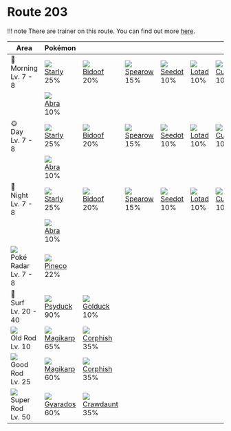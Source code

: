 # Route 203

!!! note
    There are trainer on this route. You can find out more [here](../../trainer_changes/route_203/).


Area                                       | Pokémon                       | &nbsp;                         | &nbsp;                       | &nbsp;                      | &nbsp;                     | &nbsp;
---                                        | ---                           | ---                            | ---                          | ---                         | ---                        | ---
🌅<br>Morning<br>Lv. 7 - 8                  | ![][396]<br>[Starly]<br>25%   | ![][399]<br>[Bidoof]<br>20%    | ![][021]<br>[Spearow]<br>15% | ![][273]<br>[Seedot]<br>10% | ![][270]<br>[Lotad]<br>10% | ![][104]<br>[Cubone]<br>10%
&nbsp;                                     | ![][063]<br>[Abra]<br>10%     | &nbsp;                         | &nbsp;                       | &nbsp;                      | &nbsp;                     | &nbsp;
🌞<br>Day<br>Lv. 7 - 8                      | ![][396]<br>[Starly]<br>25%   | ![][399]<br>[Bidoof]<br>20%    | ![][021]<br>[Spearow]<br>15% | ![][273]<br>[Seedot]<br>10% | ![][270]<br>[Lotad]<br>10% | ![][104]<br>[Cubone]<br>10%
&nbsp;                                     | ![][063]<br>[Abra]<br>10%     | &nbsp;                         | &nbsp;                       | &nbsp;                      | &nbsp;                     | &nbsp;
🌙<br>Night<br>Lv. 7 - 8                    | ![][396]<br>[Starly]<br>25%   | ![][399]<br>[Bidoof]<br>20%    | ![][021]<br>[Spearow]<br>15% | ![][273]<br>[Seedot]<br>10% | ![][270]<br>[Lotad]<br>10% | ![][104]<br>[Cubone]<br>10%
&nbsp;                                     | ![][063]<br>[Abra]<br>10%     | &nbsp;                         | &nbsp;                       | &nbsp;                      | &nbsp;                     | &nbsp;
![][poke-radar]<br>Poké Radar<br>Lv. 7 - 8 | ![][204]<br>[Pineco]<br>22%   | &nbsp;                         | &nbsp;                       | &nbsp;                      | &nbsp;                     | &nbsp;
🌊<br>Surf<br>Lv. 20 - 40                   | ![][054]<br>[Psyduck]<br>90%  | ![][055]<br>[Golduck]<br>10%   | &nbsp;                       | &nbsp;                      | &nbsp;                     | &nbsp;
![][old-rod]<br>Old Rod<br>Lv. 10          | ![][129]<br>[Magikarp]<br>65% | ![][341]<br>[Corphish]<br>35%  | &nbsp;                       | &nbsp;                      | &nbsp;                     | &nbsp;
![][good-rod]<br>Good Rod<br>Lv. 25        | ![][129]<br>[Magikarp]<br>60% | ![][341]<br>[Corphish]<br>35%  | &nbsp;                       | &nbsp;                      | &nbsp;                     | &nbsp;
![][super-rod]<br>Super Rod<br>Lv. 50      | ![][130]<br>[Gyarados]<br>60% | ![][342]<br>[Crawdaunt]<br>35% | &nbsp;                       | &nbsp;                      | &nbsp;                     | &nbsp;

[Spearow]: ../../pokemons/021/
[Psyduck]: ../../pokemons/054/
[Golduck]: ../../pokemons/055/
[Abra]: ../../pokemons/063/
[Cubone]: ../../pokemons/104/
[Magikarp]: ../../pokemons/129/
[Gyarados]: ../../pokemons/130/
[Pineco]: ../../pokemons/204/
[Lotad]: ../../pokemons/270/
[Seedot]: ../../pokemons/273/
[Corphish]: ../../pokemons/341/
[Crawdaunt]: ../../pokemons/342/
[Starly]: ../../pokemons/396/
[Bidoof]: ../../pokemons/399/
[good-rod]: ../img/items/good-rod.png
[old-rod]: ../img/items/old-rod.png
[poke-radar]: ../img/items/poke-radar.png
[super-rod]: ../img/items/super-rod.png
[021]: ../img/pokemon/021.png
[054]: ../img/pokemon/054.png
[055]: ../img/pokemon/055.png
[063]: ../img/pokemon/063.png
[104]: ../img/pokemon/104.png
[129]: ../img/pokemon/129.png
[130]: ../img/pokemon/130.png
[204]: ../img/pokemon/204.png
[270]: ../img/pokemon/270.png
[273]: ../img/pokemon/273.png
[341]: ../img/pokemon/341.png
[342]: ../img/pokemon/342.png
[396]: ../img/pokemon/396.png
[399]: ../img/pokemon/399.png
